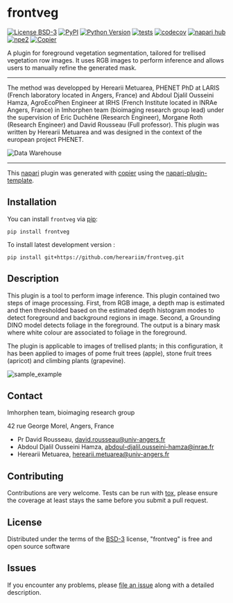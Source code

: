# frontveg

[![License BSD-3](https://img.shields.io/pypi/l/frontveg.svg?color=green)](https://github.com/hereariim/frontveg/raw/main/LICENSE)
[![PyPI](https://img.shields.io/pypi/v/frontveg.svg?color=green)](https://pypi.org/project/frontveg)
[![Python Version](https://img.shields.io/pypi/pyversions/frontveg.svg?color=green)](https://python.org)
[![tests](https://github.com/hereariim/frontveg/workflows/tests/badge.svg)](https://github.com/hereariim/frontveg/actions)
[![codecov](https://codecov.io/gh/hereariim/frontveg/branch/main/graph/badge.svg)](https://codecov.io/gh/hereariim/frontveg)
[![napari hub](https://img.shields.io/endpoint?url=https://api.napari-hub.org/shields/frontveg)](https://napari-hub.org/plugins/frontveg)
[![npe2](https://img.shields.io/badge/plugin-npe2-blue?link=https://napari.org/stable/plugins/index.html)](https://napari.org/stable/plugins/index.html)
[![Copier](https://img.shields.io/endpoint?url=https://raw.githubusercontent.com/copier-org/copier/master/img/badge/badge-grayscale-inverted-border-purple.json)](https://github.com/copier-org/copier)

A plugin for foreground vegetation segmentation, tailored for trellised vegetation row images. It uses RGB images to perform inference and allows users to manually refine the generated mask.

----------------------------------

The method was developped by Herearii Metuarea, PHENET PhD at LARIS (French laboratory located in Angers, France) and Abdoul Djalil Ousseini Hamza, AgroEcoPhen Engineer at IRHS (French Institute located in INRAe Angers, France) in Imhorphen team (bioimaging research group lead) under the supervision of Eric Duchêne (Research Engineer), Morgane Roth (Research Engineer) and David Rousseau (Full professor). This plugin was written by Herearii Metuarea and was designed in the context of the european project PHENET.

![Data Warehouse](https://github.com/user-attachments/assets/4a110408-5854-4e8c-b655-4cb588434b79)


----------------------------------

This [napari] plugin was generated with [copier] using the [napari-plugin-template].

<!--
Don't miss the full getting started guide to set up your new package:
https://github.com/napari/napari-plugin-template#getting-started

and review the napari docs for plugin developers:
https://napari.org/stable/plugins/index.html
-->

## Installation

You can install `frontveg` via [pip]:

    pip install frontveg



To install latest development version :

    pip install git+https://github.com/hereariim/frontveg.git

## Description

This plugin is a tool to perform image inference. This plugin contained two steps of image processing. First, from RGB image, a depth map is estimated and then thresholded based on the estimated depth histogram modes to detect foreground and background regions in image. Second, a Grounding DINO model detects foliage in the foreground. The output is a binary mask where white colour are associated to foliage in the foreground.

The plugin is applicable to images of trellised plants; in this configuration, it has been applied to images of pome fruit trees (apple), stone fruit trees (apricot) and climbing plants (grapevine).

![sample_example](https://github.com/user-attachments/assets/ae845e01-9f48-4bcf-98ad-bf5f6e037f01)

## Contact

Imhorphen team, bioimaging research group

42 rue George Morel, Angers, France

- Pr David Rousseau, david.rousseau@univ-angers.fr
- Abdoul Djalil Ousseini Hamza, abdoul-djalil.ousseini-hamza@inrae.fr
- Herearii Metuarea, herearii.metuarea@univ-angers.fr

## Contributing

Contributions are very welcome. Tests can be run with [tox], please ensure
the coverage at least stays the same before you submit a pull request.

## License

Distributed under the terms of the [BSD-3] license,
"frontveg" is free and open source software

## Issues

If you encounter any problems, please [file an issue] along with a detailed description.

[napari]: https://github.com/napari/napari
[copier]: https://copier.readthedocs.io/en/stable/
[@napari]: https://github.com/napari
[MIT]: http://opensource.org/licenses/MIT
[BSD-3]: http://opensource.org/licenses/BSD-3-Clause
[GNU GPL v3.0]: http://www.gnu.org/licenses/gpl-3.0.txt
[GNU LGPL v3.0]: http://www.gnu.org/licenses/lgpl-3.0.txt
[Apache Software License 2.0]: http://www.apache.org/licenses/LICENSE-2.0
[Mozilla Public License 2.0]: https://www.mozilla.org/media/MPL/2.0/index.txt
[napari-plugin-template]: https://github.com/napari/napari-plugin-template

[file an issue]: https://github.com/hereariim/frontveg/issues

[napari]: https://github.com/napari/napari
[tox]: https://tox.readthedocs.io/en/latest/
[pip]: https://pypi.org/project/pip/
[PyPI]: https://pypi.org/
